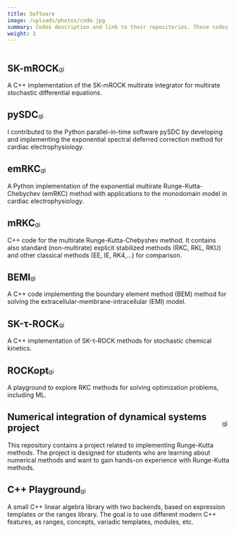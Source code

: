 ```yaml
---
title: Software
image: /uploads/photos/code.jpg
summary: Codes description and link to their repositories. These codes are used to produce results used in publiched articles and conference talks.
weight: 3
---
```



<div style="display: flex; align-items: center; gap: 0.0rem;">
    <h2>SK-mROCK</h2>
    <a href="https://github.com/grosilho/SK-mROCK" class="button myicon">
        <img src="/img/github-mark.svg" alt="github" style="display: inline; width: 1.0rem; height: 1.0rem; margin: 1rem 0rem 0.0rem 0rem" />
    </a>
</div>
A C++ implementation of the SK-mROCK multirate integrator for multirate stochastic differential equations.

<div style="display: flex; align-items: center; gap: 0.0rem;">
    <h2>pySDC</h2>
    <a href="https://github.com/Parallel-in-Time/pySDC" class="button myicon">
        <img src="/img/github-mark.svg" alt="github" style="display: inline; width: 1.0rem; height: 1.0rem; margin: 1rem 0rem 0.0rem 0rem" />
    </a>
</div>
I contributed to the Python parallel-in-time software pySDC by developing and implementing the exponential spectral deferred correction method for cardiac electrophysiology.

<div style="display: flex; align-items: center; gap: 0.0rem;">
    <h2>emRKC</h2>
    <a href="https://github.com/grosilho/emRKC" class="button myicon">
        <img src="/img/github-mark.svg" alt="github" style="display: inline; width: 1.0rem; height: 1.0rem; margin: 1rem 0rem 0.0rem 0rem" />
    </a>
</div>
A Python implementation of the exponential multirate Runge-Kutta-Chebychev (emRKC) method with applications to the monodomain model in cardiac electrophysiology. 


<div style="display: flex; align-items: center; gap: 0.0rem;">
    <h2>mRKC</h2>
    <a href="https://github.com/grosilho/mRKC" class="button myicon">
        <img src="/img/github-mark.svg" alt="github" style="display: inline; width: 1.0rem; height: 1.0rem; margin: 1rem 0rem 0.0rem 0rem" />
    </a>
</div>
C++ code for the multirate Runge-Kutta-Chebyshev method. It contains also standard (non-multirate) explicit stabilized methods (RKC, RKL, RKU) and other classical methods (EE, IE, RK4,...) for comparison.


<div style="display: flex; align-items: center; gap: 0.0rem;">
    <h2>BEMI</h2>
    <a href="https://github.com/grosilho/BEMI" class="button myicon">
        <img src="/img/github-mark.svg" alt="github" style="display: inline; width: 1.0rem; height: 1.0rem; margin: 1rem 0rem 0.0rem 0rem" />
    </a>
</div>
A C++ code implementing the boundary element method (BEM) method for solving the extracellular-membrane-intracellular (EMI) model.


<div style="display: flex; align-items: center; gap: 0.0rem;">
    <h2>SK-τ-ROCK</h2>
    <a href="https://github.com/grosilho/sk-tau-rock_methods" class="button myicon">
        <img src="/img/github-mark.svg" alt="github" style="display: inline; width: 1.0rem; height: 1.0rem; margin: 1rem 0rem 0.0rem 0rem" />
    </a>
</div>
A C++ implementation of SK-τ-ROCK methods for stochastic chemical kinetics.

<div style="display: flex; align-items: center; gap: 0.0rem;">
    <h2>ROCKopt</h2>
    <a href="https://github.com/grosilho/ROCKOpt" class="button myicon">
        <img src="/img/github-mark.svg" alt="github" style="display: inline; width: 1.0rem; height: 1.0rem; margin: 1rem 0rem 0.0rem 0rem" />
    </a>
</div>
A playground to explore RKC methods for solving optimization problems, including ML.

<div style="display: flex; align-items: center; gap: 0.0rem;">
    <h2>Numerical integration of dynamical systems project</h2>
    <a href="https://github.com/grosilho/ODE_Project_ImplementationRungeKutta" class="button myicon">
        <img src="/img/github-mark.svg" alt="github" style="display: inline; width: 1.0rem; height: 1.0rem; margin: 1rem 0rem 0.0rem 0rem" />
    </a>
</div>
This repository contains a project related to implementing Runge-Kutta methods. The project is designed for students who are learning about numerical methods and want to gain hands-on experience with Runge-Kutta methods.

<div style="display: flex; align-items: center; gap: 0.0rem;">
    <h2>C++ Playground</h2>
    <a href="https://github.com/grosilho/CPP_Playground" class="button myicon">
        <img src="/img/github-mark.svg" alt="github" style="display: inline; width: 1.0rem; height: 1.0rem; margin: 1rem 0rem 0.0rem 0rem" />
    </a>
</div>
A small C++ linear algebra library with two backends, based on expression templates or the ranges library. The goal is to use different modern C++ features, as ranges, concepts, variadic templates, modules, etc.